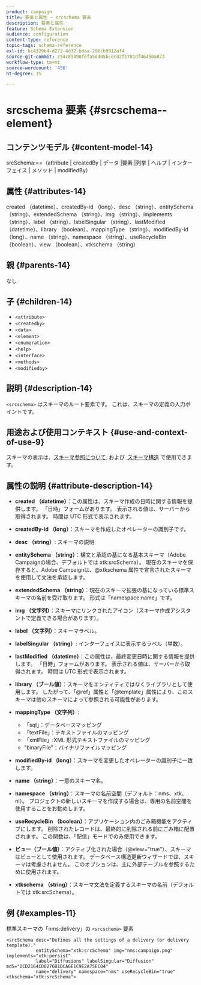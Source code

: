 ```yaml
---
product: campaign
title: 要素と属性 – srcschema 要素
description: 要素と属性
feature: Schema Extension
audience: configuration
content-type: reference
topic-tags: schema-reference
exl-id: bc4329b4-d272-4d32-bdaa-290cb9912af4
source-git-commit: 254c89490fefa5d405bcecd2f1781df46450a873
workflow-type: tm+mt
source-wordcount: '456'
ht-degree: 1%

---
```


# srcschema 要素 {#srcschema--element}


## コンテンツモデル {#content-model-14}

srcSchema:==（attribute | createdBy | データ |要素 |列挙 | ヘルプ | インターフェイス | メソッド | modifiedBy）

## 属性 {#attributes-14}

created （datetime）、createdBy-id （long）、desc （string）、entitySchema （string）、extendedSchema （string）、img （string）、implements （string）、label （string）、labelSingular （string）、lastModified （datetime）、library （boolean）、mappingType （string）、modifiedBy-id （long）、name （string）、namespace （string）、useRecycleBin （boolean）、view （boolean）、xtkschema （string）

## 親 {#parents-14}

なし

## 子 {#children-14}

* `<attribute>`
* `<createdby>`
* `<data>`
* `<element>`
* `<enumeration>`
* `<help>`
* `<interface>`
* `<methods>`
* `<modifiedby>`

## 説明 {#description-14}

`<srcschema>` はスキーマのルート要素です。 これは、スキーマの定義の入力ポイントです。

## 用途および使用コンテキスト {#use-and-context-of-use-9}

スキーマの表示は、[&#x200B; スキーマ参照について &#x200B;](../../../configuration/using/about-schema-reference.md) および [&#x200B; スキーマ構造 &#x200B;](../../../configuration/using/schema-structure.md) で使用できます。

## 属性の説明 {#attribute-description-14}

* **created （datetime）**：この属性は、スキーマ作成の日時に関する情報を提供します。 「日時」フォームがあります。 表示される値は、サーバーから取得されます。 時間は UTC 形式で表示されます。
* **createdBy-id （long）**：スキーマを作成したオペレーターの識別子です。
* **desc （string）**: スキーマの説明
* **entitySchema （string）**：構文と承認の基になる基本スキーマ（Adobe Campaignの場合、デフォルトでは xtk:srcSchema）。 現在のスキーマを保存すると、Adobe Campaignは、@xtkschema 属性で宣言されたスキーマを使用して文法を承認します。
* **extendedSchema （string）**：現在のスキーマ拡張の基になっている標準スキーマの名前を受け取ります。 形式は「namespace:name」です。
* **img （文字列）**：スキーマにリンクされたアイコン（スキーマ作成アシスタントで定義できる場合があります）。
* **label （文字列）**：スキーマラベル。
* **labelSingular （string）**: インターフェイスに表示するラベル（単数）。
* **lastModified （datetime）**：この属性は、最終変更日時に関する情報を提供します。 「日時」フォームがあります。 表示される値は、サーバーから取得されます。 時間は UTC 形式で表示されます。
* **library （ブール値）**：スキーマをエンティティではなくライブラリとして使用します。 したがって、「@ref」属性と「@template」属性により、このスキーマは他のスキーマによって参照される可能性があります。
* **mappingType （文字列）**:

   * 「sql」：データベースマッピング
   * 「textFile」：テキストファイルのマッピング
   * 「xmlFile」:XML 形式テキストファイルのマッピング
   * &quot;binaryFile&quot;：バイナリファイルマッピング

* **modifiedBy-id （long）**：スキーマを変更したオペレーターの識別子に一致します。
* **name （string）**：一意のスキーマ名。
* **namespace （string）**：スキーマの名前空間（デフォルト：nms、xtk、nl）。 プロジェクトの新しいスキーマを作成する場合は、専用の名前空間を使用することをお勧めします。
* **useRecycleBin （boolean）**：アプリケーション内のごみ箱機能をアクティブにします。 削除されたレコードは、最終的に削除される前にごみ箱に配置されます。 この関数は、「配信」モードでのみ使用できます。
* **ビュー（ブール値）**：アクティブ化された場合（@view=&quot;true&quot;）、スキーマはビューとして使用されます。 データベース構造更新ウィザードでは、スキーマは考慮されません。 このオプションは、主に外部テーブルを参照するために使用されます。
* **xtkschema （string）**：スキーマ文法を定義するスキーマの名前（デフォルトでは xtk:srcSchema）。

## 例 {#examples-11}

標準スキーマの「nms:delivery」の `<srcschema>` 要素

```
<srcSchema desc="Defines all the settings of a delivery (or delivery template)."  
           entitySchema="xtk:srcSchema" img="nms:campaign.png" implements="xtk:persist" 
           label="Diffusions" labelSingular="Diffusion" md5="DCD2164CD0276B1DCA6E1C9E2A75EC04"
           name="delivery" namespace="nms" useRecycleBin="true" xtkschema="xtk:srcSchema">
```
